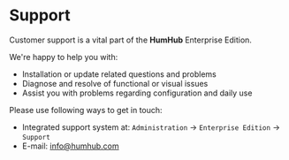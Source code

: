 Support
=============================

Customer support is a vital part of the **HumHub** Enterprise Edition.

We're happy to help you with:

- Installation or update related questions and problems
- Diagnose and resolve of functional or visual issues
- Assist you with problems regarding configuration and daily use

Please use following ways to get in touch:

- Integrated support system at: `Administration` -> `Enterprise Edition` -> `Support` 
- E-mail: [info@humhub.com](mailto:info@humhub.com)






